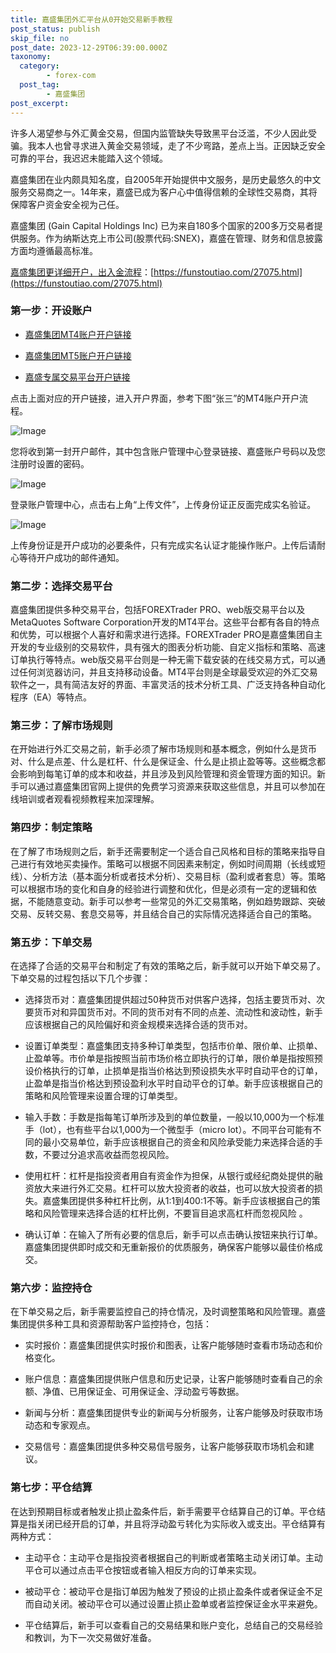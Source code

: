 ```yaml
---
title: 嘉盛集团外汇平台从0开始交易新手教程
post_status: publish
skip_file: no
post_date: 2023-12-29T06:39:00.000Z
taxonomy:
  category:
        - forex-com
  post_tag:
        - 嘉盛集团
post_excerpt: 
---
```

许多人渴望参与外汇黄金交易，但国内监管缺失导致黑平台泛滥，不少人因此受骗。我本人也曾寻求进入黄金交易领域，走了不少弯路，差点上当。正因缺乏安全可靠的平台，我迟迟未能踏入这个领域。

嘉盛集团在业内颇具知名度，自2005年开始提供中文服务，是历史最悠久的中文服务交易商之一。14年来，嘉盛已成为客户心中值得信赖的全球性交易商，其将保障客户资金安全视为己任。

嘉盛集团 (Gain Capital Holdings Inc) 已为来自180多个国家的200多万交易者提供服务。作为纳斯达克上市公司(股票代码:SNEX)，嘉盛在管理、财务和信息披露方面均遵循最高标准。

[嘉盛集团更详细开户，出入金流程](https://funstoutiao.com/27075.html)：[https://funstoutiao.com/27075.html](https://funstoutiao.com/27075.html)

### 第一步：开设账户

* [嘉盛集团MT4账户开户链接](https://s.ssgg.net/jsmt4)

* [嘉盛集团MT5账户开户链接](https://s.ssgg.net/jsmt5)

* [嘉盛专属交易平台开户链接](https://s.ssgg.net/js)

点击上面对应的开户链接，进入开户界面，参考下图“张三”的MT4账户开户流程。

![Image](https://prod-files-secure.s3.us-west-2.amazonaws.com/39ed1227-6d7d-4570-be36-9ccd4a2c4241/7a167aea-686b-400d-af59-4e18eb607a40/640.png?X-Amz-Algorithm=AWS4-HMAC-SHA256&X-Amz-Content-Sha256=UNSIGNED-PAYLOAD&X-Amz-Credential=ASIAZI2LB466QCRTNBX2%2F20250611%2Fus-west-2%2Fs3%2Faws4_request&X-Amz-Date=20250611T101308Z&X-Amz-Expires=3600&X-Amz-Security-Token=IQoJb3JpZ2luX2VjEPr%2F%2F%2F%2F%2F%2F%2F%2F%2F%2FwEaCXVzLXdlc3QtMiJIMEYCIQDL%2FbFjFLTonaLQQb%2B%2Bz%2FyTKdgAy9K3CpK7SQmcV2CR8QIhAMa9M7Ng4tcn9ZE6Ina93k4NitxIRSbW0I45o8%2FisfYpKogECNP%2F%2F%2F%2F%2F%2F%2F%2F%2F%2FwEQABoMNjM3NDIzMTgzODA1Igygo%2F9kNXgf5BLseWAq3AOXxSLNrV7%2FmgRRnmdYzwoUbtbUInTlBccDEJokv2JOJ7ydM2q4cDrMK1uaoVNgzDj3I5YEKVf7g85OaIWkkAsPXVpGWqCs2V9QT%2FFSUUcPKu5modrIHToJnbErYMxEJE6SRu9P4%2FJU8YKHFC72A8PZeYgvlkcuAn9UcjTKK2qHry6ROtdu2%2BYAP3RjI8T3FK5FheFJDyUt3V%2Fau2hLLO%2BGO9s%2FS2nh6VL5mnbYUwFVev8J8RIL8HolnAwlmdOQCY4xzE%2BIaRaNrnJUtzTaN7YM7%2BqakwUXtiunpPo4TIvx0COs4dLMcH4Q3f31PN4%2BkxWvNREehgrur9w77KgvwXMGrZ2gUGsNpH85jKTU59lBfnMz18WRR3M2aR2SLl2JxQPzwkrSMfwLLxgoIgnTqPS7PNrMGFjJtYOvccbJSh5TVzNqO4JeblPInA%2B4NGGbET7g2oOWYZIg714USBLBHa%2F2IG%2FRHGbU3hmFzQN1JEmHTE35XbG5CU65uZBTX9h6baP3UjjeO6n8qarLms95vPDvfipz7gPIcFqSuXFVeCHuPSAjAbBkodKvs7veMp3uUTDPz6dnnEvBmd9BVB5vSrCFtvMx05Sp4bfzifW8H6%2BSo8NBph2ilCxxrPMQHjCvnaXCBjqkASFJijoaO6uzet2RHEPRkF0Jw0tUOX5bRvcyPhcyigmX7GrkvrHF%2Bhh3nWktWyQ6wcZuOiLyd3azlMTAJW7%2FoUtZBcAjC4iPvwFtDgWXxf5o%2BP4q2050iQWKWbhM7QS4%2FUx%2FaOA7isrzeta7Ibr7XDl2jTffQPBszNVWdHV%2BUGJDGiDp%2BQzVuGZGEsRQGTvVREIUVEqQmlzt9I%2B1uvSUqwCoXKjm&X-Amz-Signature=ad568387608b38749c6999701f9a2b5180a17775b64255097e21802e88583f45&X-Amz-SignedHeaders=host&x-amz-checksum-mode=ENABLED&x-id=GetObject)

您将收到第一封开户邮件，其中包含账户管理中心登录链接、嘉盛账户号码以及您注册时设置的密码。

![Image](https://prod-files-secure.s3.us-west-2.amazonaws.com/39ed1227-6d7d-4570-be36-9ccd4a2c4241/eaa1c6b3-2877-4284-a0e1-530e222c27fb/image.png?X-Amz-Algorithm=AWS4-HMAC-SHA256&X-Amz-Content-Sha256=UNSIGNED-PAYLOAD&X-Amz-Credential=ASIAZI2LB466QCRTNBX2%2F20250611%2Fus-west-2%2Fs3%2Faws4_request&X-Amz-Date=20250611T101308Z&X-Amz-Expires=3600&X-Amz-Security-Token=IQoJb3JpZ2luX2VjEPr%2F%2F%2F%2F%2F%2F%2F%2F%2F%2FwEaCXVzLXdlc3QtMiJIMEYCIQDL%2FbFjFLTonaLQQb%2B%2Bz%2FyTKdgAy9K3CpK7SQmcV2CR8QIhAMa9M7Ng4tcn9ZE6Ina93k4NitxIRSbW0I45o8%2FisfYpKogECNP%2F%2F%2F%2F%2F%2F%2F%2F%2F%2FwEQABoMNjM3NDIzMTgzODA1Igygo%2F9kNXgf5BLseWAq3AOXxSLNrV7%2FmgRRnmdYzwoUbtbUInTlBccDEJokv2JOJ7ydM2q4cDrMK1uaoVNgzDj3I5YEKVf7g85OaIWkkAsPXVpGWqCs2V9QT%2FFSUUcPKu5modrIHToJnbErYMxEJE6SRu9P4%2FJU8YKHFC72A8PZeYgvlkcuAn9UcjTKK2qHry6ROtdu2%2BYAP3RjI8T3FK5FheFJDyUt3V%2Fau2hLLO%2BGO9s%2FS2nh6VL5mnbYUwFVev8J8RIL8HolnAwlmdOQCY4xzE%2BIaRaNrnJUtzTaN7YM7%2BqakwUXtiunpPo4TIvx0COs4dLMcH4Q3f31PN4%2BkxWvNREehgrur9w77KgvwXMGrZ2gUGsNpH85jKTU59lBfnMz18WRR3M2aR2SLl2JxQPzwkrSMfwLLxgoIgnTqPS7PNrMGFjJtYOvccbJSh5TVzNqO4JeblPInA%2B4NGGbET7g2oOWYZIg714USBLBHa%2F2IG%2FRHGbU3hmFzQN1JEmHTE35XbG5CU65uZBTX9h6baP3UjjeO6n8qarLms95vPDvfipz7gPIcFqSuXFVeCHuPSAjAbBkodKvs7veMp3uUTDPz6dnnEvBmd9BVB5vSrCFtvMx05Sp4bfzifW8H6%2BSo8NBph2ilCxxrPMQHjCvnaXCBjqkASFJijoaO6uzet2RHEPRkF0Jw0tUOX5bRvcyPhcyigmX7GrkvrHF%2Bhh3nWktWyQ6wcZuOiLyd3azlMTAJW7%2FoUtZBcAjC4iPvwFtDgWXxf5o%2BP4q2050iQWKWbhM7QS4%2FUx%2FaOA7isrzeta7Ibr7XDl2jTffQPBszNVWdHV%2BUGJDGiDp%2BQzVuGZGEsRQGTvVREIUVEqQmlzt9I%2B1uvSUqwCoXKjm&X-Amz-Signature=eda7a3558bc0a426bdbdb9eb3579022af8f537c34d8e1769f77e96b1a27e6540&X-Amz-SignedHeaders=host&x-amz-checksum-mode=ENABLED&x-id=GetObject)

登录账户管理中心，点击右上角“上传文件”，上传身份证正反面完成实名验证。

![Image](https://prod-files-secure.s3.us-west-2.amazonaws.com/39ed1227-6d7d-4570-be36-9ccd4a2c4241/54090639-09fc-46b4-a135-e0289f707147/image.png?X-Amz-Algorithm=AWS4-HMAC-SHA256&X-Amz-Content-Sha256=UNSIGNED-PAYLOAD&X-Amz-Credential=ASIAZI2LB466QCRTNBX2%2F20250611%2Fus-west-2%2Fs3%2Faws4_request&X-Amz-Date=20250611T101308Z&X-Amz-Expires=3600&X-Amz-Security-Token=IQoJb3JpZ2luX2VjEPr%2F%2F%2F%2F%2F%2F%2F%2F%2F%2FwEaCXVzLXdlc3QtMiJIMEYCIQDL%2FbFjFLTonaLQQb%2B%2Bz%2FyTKdgAy9K3CpK7SQmcV2CR8QIhAMa9M7Ng4tcn9ZE6Ina93k4NitxIRSbW0I45o8%2FisfYpKogECNP%2F%2F%2F%2F%2F%2F%2F%2F%2F%2FwEQABoMNjM3NDIzMTgzODA1Igygo%2F9kNXgf5BLseWAq3AOXxSLNrV7%2FmgRRnmdYzwoUbtbUInTlBccDEJokv2JOJ7ydM2q4cDrMK1uaoVNgzDj3I5YEKVf7g85OaIWkkAsPXVpGWqCs2V9QT%2FFSUUcPKu5modrIHToJnbErYMxEJE6SRu9P4%2FJU8YKHFC72A8PZeYgvlkcuAn9UcjTKK2qHry6ROtdu2%2BYAP3RjI8T3FK5FheFJDyUt3V%2Fau2hLLO%2BGO9s%2FS2nh6VL5mnbYUwFVev8J8RIL8HolnAwlmdOQCY4xzE%2BIaRaNrnJUtzTaN7YM7%2BqakwUXtiunpPo4TIvx0COs4dLMcH4Q3f31PN4%2BkxWvNREehgrur9w77KgvwXMGrZ2gUGsNpH85jKTU59lBfnMz18WRR3M2aR2SLl2JxQPzwkrSMfwLLxgoIgnTqPS7PNrMGFjJtYOvccbJSh5TVzNqO4JeblPInA%2B4NGGbET7g2oOWYZIg714USBLBHa%2F2IG%2FRHGbU3hmFzQN1JEmHTE35XbG5CU65uZBTX9h6baP3UjjeO6n8qarLms95vPDvfipz7gPIcFqSuXFVeCHuPSAjAbBkodKvs7veMp3uUTDPz6dnnEvBmd9BVB5vSrCFtvMx05Sp4bfzifW8H6%2BSo8NBph2ilCxxrPMQHjCvnaXCBjqkASFJijoaO6uzet2RHEPRkF0Jw0tUOX5bRvcyPhcyigmX7GrkvrHF%2Bhh3nWktWyQ6wcZuOiLyd3azlMTAJW7%2FoUtZBcAjC4iPvwFtDgWXxf5o%2BP4q2050iQWKWbhM7QS4%2FUx%2FaOA7isrzeta7Ibr7XDl2jTffQPBszNVWdHV%2BUGJDGiDp%2BQzVuGZGEsRQGTvVREIUVEqQmlzt9I%2B1uvSUqwCoXKjm&X-Amz-Signature=1e22802eaecd141a77a70e57678be75656e1034bcf3fc7ab6506e67f038c652d&X-Amz-SignedHeaders=host&x-amz-checksum-mode=ENABLED&x-id=GetObject)

上传身份证是开户成功的必要条件，只有完成实名认证才能操作账户。上传后请耐心等待开户成功的邮件通知。

### 第二步：选择交易平台

嘉盛集团提供多种交易平台，包括FOREXTrader PRO、web版交易平台以及MetaQuotes Software Corporation开发的MT4平台。这些平台都有各自的特点和优势，可以根据个人喜好和需求进行选择。FOREXTrader PRO是嘉盛集团自主开发的专业级别的交易软件，具有强大的图表分析功能、自定义指标和策略、高速订单执行等特点。web版交易平台则是一种无需下载安装的在线交易方式，可以通过任何浏览器访问，并且支持移动设备。MT4平台则是全球最受欢迎的外汇交易软件之一，具有简洁友好的界面、丰富灵活的技术分析工具、广泛支持各种自动化程序（EA）等特点。

### 第三步：了解市场规则

在开始进行外汇交易之前，新手必须了解市场规则和基本概念，例如什么是货币对、什么是点差、什么是杠杆、什么是保证金、什么是止损止盈等等。这些概念都会影响到每笔订单的成本和收益，并且涉及到风险管理和资金管理方面的知识。新手可以通过嘉盛集团官网上提供的免费学习资源来获取这些信息，并且可以参加在线培训或者观看视频教程来加深理解。

### 第四步：制定策略

在了解了市场规则之后，新手还需要制定一个适合自己风格和目标的策略来指导自己进行有效地买卖操作。策略可以根据不同因素来制定，例如时间周期（长线或短线）、分析方法（基本面分析或者技术分析）、交易目标（盈利或者套息）等。策略可以根据市场的变化和自身的经验进行调整和优化，但是必须有一定的逻辑和依据，不能随意变动。新手可以参考一些常见的外汇交易策略，例如趋势跟踪、突破交易、反转交易、套息交易等，并且结合自己的实际情况选择适合自己的策略。

### 第五步：下单交易

在选择了合适的交易平台和制定了有效的策略之后，新手就可以开始下单交易了。下单交易的过程包括以下几个步骤：

* 选择货币对：嘉盛集团提供超过50种货币对供客户选择，包括主要货币对、次要货币对和异国货币对。不同的货币对有不同的点差、流动性和波动性，新手应该根据自己的风险偏好和资金规模来选择合适的货币对。

* 设置订单类型：嘉盛集团支持多种订单类型，包括市价单、限价单、止损单、止盈单等。市价单是指按照当前市场价格立即执行的订单，限价单是指按照预设价格执行的订单，止损单是指当价格达到预设损失水平时自动平仓的订单，止盈单是指当价格达到预设盈利水平时自动平仓的订单。新手应该根据自己的策略和风险管理来设置合理的订单类型。

* 输入手数：手数是指每笔订单所涉及到的单位数量，一般以10,000为一个标准手（lot），也有些平台以1,000为一个微型手（micro lot）。不同平台可能有不同的最小交易单位，新手应该根据自己的资金和风险承受能力来选择合适的手数，不要过分追求高收益而忽视风险。

* 使用杠杆：杠杆是指投资者用自有资金作为担保，从银行或经纪商处提供的融资放大来进行外汇交易。杠杆可以放大投资者的收益，也可以放大投资者的损失。嘉盛集团提供多种杠杆比例，从1:1到400:1不等。新手应该根据自己的策略和风险管理来选择合适的杠杆比例，不要盲目追求高杠杆而忽视风险 。

* 确认订单：在输入了所有必要的信息后，新手可以点击确认按钮来执行订单。嘉盛集团提供即时成交和无重新报价的优质服务，确保客户能够以最佳价格成交。

### 第六步：监控持仓

在下单交易之后，新手需要监控自己的持仓情况，及时调整策略和风险管理。嘉盛集团提供多种工具和资源帮助客户监控持仓，包括：

* 实时报价：嘉盛集团提供实时报价和图表，让客户能够随时查看市场动态和价格变化。

* 账户信息：嘉盛集团提供账户信息和历史记录，让客户能够随时查看自己的余额、净值、已用保证金、可用保证金、浮动盈亏等数据。

* 新闻与分析：嘉盛集团提供专业的新闻与分析服务，让客户能够及时获取市场动态和专家观点。

* 交易信号：嘉盛集团提供多种交易信号服务，让客户能够获取市场机会和建议。

### 第七步：平仓结算

在达到预期目标或者触发止损止盈条件后，新手需要平仓结算自己的订单。平仓结算是指关闭已经开启的订单，并且将浮动盈亏转化为实际收入或支出。平仓结算有两种方式：

* 主动平仓：主动平仓是指投资者根据自己的判断或者策略主动关闭订单。主动平仓可以通过点击平仓按钮或者输入相反方向的订单来实现。

* 被动平仓：被动平仓是指订单因为触发了预设的止损止盈条件或者保证金不足而自动关闭。被动平仓可以通过设置止损止盈单或者监控保证金水平来避免。

* 平仓结算后，新手可以查看自己的交易结果和账户变化，总结自己的交易经验和教训，为下一次交易做好准备。